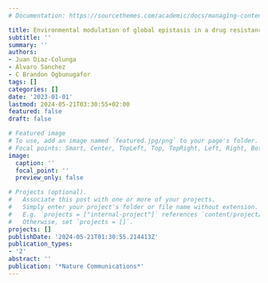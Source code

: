 ```yaml
---
# Documentation: https://sourcethemes.com/academic/docs/managing-content/

title: Environmental modulation of global epistasis in a drug resistance fitness landscape
subtitle: ''
summary: ''
authors:
- Juan Diaz-Colunga
- Alvaro Sanchez
- C Brandon Ogbunugafor
tags: []
categories: []
date: '2023-01-01'
lastmod: 2024-05-21T03:30:55+02:00
featured: false
draft: false

# Featured image
# To use, add an image named `featured.jpg/png` to your page's folder.
# Focal points: Smart, Center, TopLeft, Top, TopRight, Left, Right, BottomLeft, Bottom, BottomRight.
image:
  caption: ''
  focal_point: ''
  preview_only: false

# Projects (optional).
#   Associate this post with one or more of your projects.
#   Simply enter your project's folder or file name without extension.
#   E.g. `projects = ["internal-project"]` references `content/project/deep-learning/index.md`.
#   Otherwise, set `projects = []`.
projects: []
publishDate: '2024-05-21T01:30:55.214413Z'
publication_types:
- '2'
abstract: ''
publication: '*Nature Communications*'
---
```

